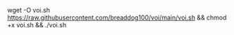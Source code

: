 wget -O voi.sh https://raw.githubusercontent.com/breaddog100/voi/main/voi.sh && chmod +x voi.sh && ./voi.sh

